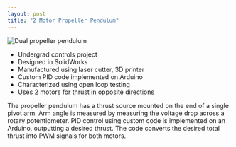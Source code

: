 ```yaml
---
layout: post
title: "2 Motor Propeller Pendulum"
---
```


![Dual propeller pendulum]({{site.url}}/assets/portfolio/dual_prop_pend.jpg "Dual propeller pendulum")

* Undergrad controls project
* Designed in SolidWorks
* Manufactured using laser cutter, 3D printer
* Custom PID code implemented on Arduino
* Characterized using open loop testing
* Uses 2 motors for thrust in opposite directions

The propeller pendulum has a thrust source mounted on the end of a single pivot arm. Arm angle is measured by measuring the voltage drop across a rotary potentiometer. PID control using custom code is implemented on an Arduino, outputting a desired thrust. The code converts the desired total thrust into PWM signals for both motors.
